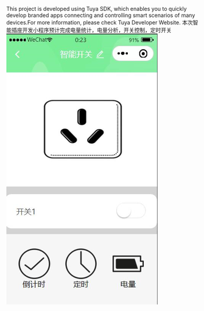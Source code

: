 This project is developed using Tuya SDK, which enables you to quickly develop branded apps connecting and controlling smart scenarios of many devices.For more information, please check Tuya Developer Website.
本次智能插座开发小程序预计完成电量统计，电量分析，开关控制，定时开关
![效果截图](效果截图.png)

